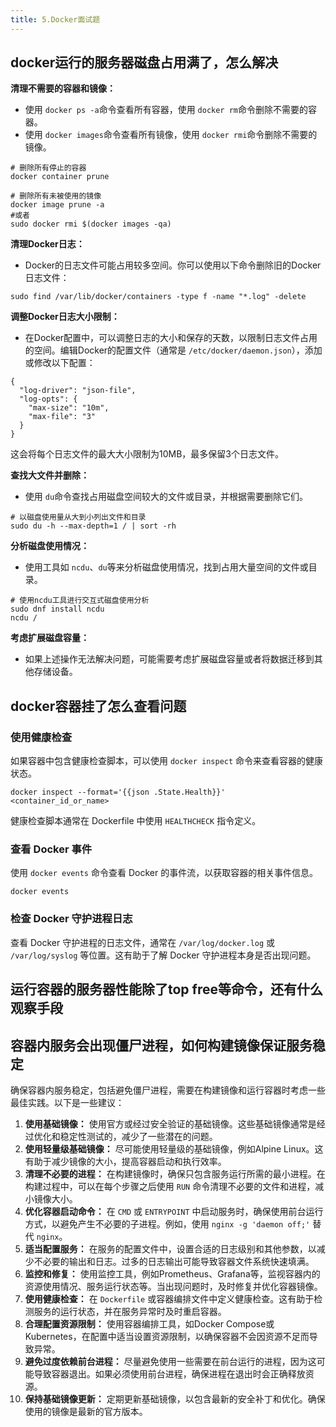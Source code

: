 ```yaml
---
title: 5.Docker面试题
---
```

## docker运行的服务器磁盘占用满了，怎么解决

**清理不需要的容器和镜像：**

* 使用 `docker ps -a`命令查看所有容器，使用 `docker rm`命令删除不需要的容器。
* 使用 `docker images`命令查看所有镜像，使用 `docker rmi`命令删除不需要的镜像。

```
# 删除所有停止的容器
docker container prune

# 删除所有未被使用的镜像
docker image prune -a
#或者
sudo docker rmi $(docker images -qa)
```

**清理Docker日志：**

* Docker的日志文件可能占用较多空间。你可以使用以下命令删除旧的Docker日志文件：

```
sudo find /var/lib/docker/containers -type f -name "*.log" -delete
```

**调整Docker日志大小限制：**

* 在Docker配置中，可以调整日志的大小和保存的天数，以限制日志文件占用的空间。编辑Docker的配置文件（通常是 `/etc/docker/daemon.json`），添加或修改以下配置：

```
{
  "log-driver": "json-file",
  "log-opts": {
    "max-size": "10m",
    "max-file": "3"
  }
}
```

这会将每个日志文件的最大大小限制为10MB，最多保留3个日志文件。

**查找大文件并删除：**

* 使用 `du`命令查找占用磁盘空间较大的文件或目录，并根据需要删除它们。

```
# 以磁盘使用量从大到小列出文件和目录
sudo du -h --max-depth=1 / | sort -rh
```

**分析磁盘使用情况：**

* 使用工具如 `ncdu`、`du`等来分析磁盘使用情况，找到占用大量空间的文件或目录。

```
# 使用ncdu工具进行交互式磁盘使用分析
sudo dnf install ncdu
ncdu /
```

**考虑扩展磁盘容量：**

* 如果上述操作无法解决问题，可能需要考虑扩展磁盘容量或者将数据迁移到其他存储设备。

## docker容器挂了怎么查看问题

### 使用健康检查

如果容器中包含健康检查脚本，可以使用 `docker inspect` 命令来查看容器的健康状态。

```
docker inspect --format='{{json .State.Health}}' <container_id_or_name>
```

健康检查脚本通常在 Dockerfile 中使用 `HEALTHCHECK` 指令定义。

### 查看 Docker 事件

使用 `docker events` 命令查看 Docker 的事件流，以获取容器的相关事件信息。

```
docker events
```

### 检查 Docker 守护进程日志

查看 Docker 守护进程的日志文件，通常在 `/var/log/docker.log` 或 `/var/log/syslog` 等位置。这有助于了解 Docker 守护进程本身是否出现问题。

## 运行容器的服务器性能除了top free等命令，还有什么观察手段

## 容器内服务会出现僵尸进程，如何构建镜像保证服务稳定

确保容器内服务稳定，包括避免僵尸进程，需要在构建镜像和运行容器时考虑一些最佳实践。以下是一些建议：

1. **使用基础镜像：** 使用官方或经过安全验证的基础镜像。这些基础镜像通常是经过优化和稳定性测试的，减少了一些潜在的问题。
2. **使用轻量级基础镜像：** 尽可能使用轻量级的基础镜像，例如Alpine Linux。这有助于减少镜像的大小，提高容器启动和执行效率。
3. **清理不必要的进程：** 在构建镜像时，确保只包含服务运行所需的最小进程。在构建过程中，可以在每个步骤之后使用 `RUN` 命令清理不必要的文件和进程，减小镜像大小。
4. **优化容器启动命令：** 在 `CMD` 或 `ENTRYPOINT` 中启动服务时，确保使用前台运行方式，以避免产生不必要的子进程。例如，使用 `nginx -g 'daemon off;'` 替代 `nginx`。
5. **适当配置服务：** 在服务的配置文件中，设置合适的日志级别和其他参数，以减少不必要的输出和日志。过多的日志输出可能导致容器文件系统快速填满。
6. **监控和修复：** 使用监控工具，例如Prometheus、Grafana等，监视容器内的资源使用情况、服务运行状态等。当出现问题时，及时修复并优化容器镜像。
7. **使用健康检查：** 在 `Dockerfile` 或容器编排文件中定义健康检查。这有助于检测服务的运行状态，并在服务异常时及时重启容器。
8. **合理配置资源限制：** 使用容器编排工具，如Docker Compose或Kubernetes，在配置中适当设置资源限制，以确保容器不会因资源不足而导致异常。
9. **避免过度依赖前台进程：** 尽量避免使用一些需要在前台运行的进程，因为这可能导致容器退出。如果必须使用前台进程，确保进程在退出时会正确释放资源。
10. **保持基础镜像更新：** 定期更新基础镜像，以包含最新的安全补丁和优化。确保使用的镜像是最新的官方版本。
